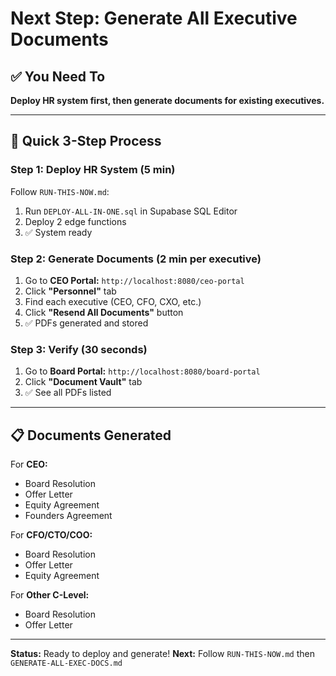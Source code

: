 # Next Step: Generate All Executive Documents

## ✅ You Need To

**Deploy HR system first, then generate documents for existing executives.**

---

## 🚀 Quick 3-Step Process

### Step 1: Deploy HR System (5 min)
Follow `RUN-THIS-NOW.md`:
1. Run `DEPLOY-ALL-IN-ONE.sql` in Supabase SQL Editor
2. Deploy 2 edge functions
3. ✅ System ready

### Step 2: Generate Documents (2 min per executive)
1. Go to **CEO Portal:** `http://localhost:8080/ceo-portal`
2. Click **"Personnel"** tab
3. Find each executive (CEO, CFO, CXO, etc.)
4. Click **"Resend All Documents"** button
5. ✅ PDFs generated and stored

### Step 3: Verify (30 seconds)
1. Go to **Board Portal:** `http://localhost:8080/board-portal`
2. Click **"Document Vault"** tab
3. ✅ See all PDFs listed

---

## 📋 Documents Generated

For **CEO:**
- Board Resolution
- Offer Letter
- Equity Agreement
- Founders Agreement

For **CFO/CTO/COO:**
- Board Resolution
- Offer Letter
- Equity Agreement

For **Other C-Level:**
- Board Resolution
- Offer Letter

---

**Status:** Ready to deploy and generate!
**Next:** Follow `RUN-THIS-NOW.md` then `GENERATE-ALL-EXEC-DOCS.md`


